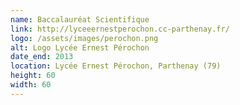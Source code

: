 ```yaml
---
name: Baccalauréat Scientifique
link: http://lyceeernestperochon.cc-parthenay.fr/
logo: /assets/images/perochon.png
alt: Logo Lycée Ernest Pérochon
date_end: 2013
location: Lycée Ernest Pérochon, Parthenay (79)
height: 60
width: 60
---
```

